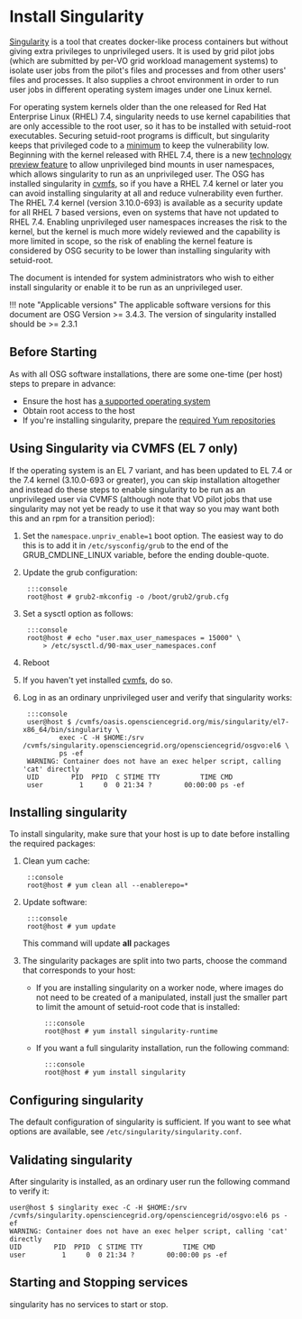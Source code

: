 
# Install Singularity

[Singularity](http://singularity.lbl.gov) is a tool that creates
docker-like process containers but without giving extra privileges to
unprivileged users.  It is used by grid pilot jobs (which are
submitted by per-VO grid workload management systems) to isolate user
jobs from the pilot's files and processes and from other users' files
and processes.  It also supplies a chroot environment in order to run
user jobs in different operating system images under one Linux kernel.

For operating system kernels older than the one released for
Red Hat Enterprise Linux (RHEL) 7.4,
singularity needs to use kernel capabilities that are only accessible
to the root user, so it has to be installed with setuid-root
executables.  Securing setuid-root programs is difficult, but singularity
keeps that privileged code to a
[minimum](http://singularity.lbl.gov/docs-security) to keep the
vulnerability low.  Beginning with the kernel released with RHEL 7.4,
there is a new
[technology preview feature](https://access.redhat.com/documentation/en-US/Red_Hat_Enterprise_Linux/7/html-single/7.4_Release_Notes/index.html#technology_previews_kernel)
to allow unprivileged bind mounts in user namespaces, which allows
singularity to run as an unprivileged user.  The OSG has installed
singularity in [cvmfs](install-cvmfs), so if you have a RHEL 7.4 kernel
or later you
can avoid installing singularity at all and reduce vulnerability even
further.  The RHEL 7.4 kernel (version 3.10.0-693) is available as a
security update for all RHEL 7 based versions, even on systems that
have not updated to RHEL 7.4.  Enabling unprivileged user namespaces
increases the risk to the kernel, but the kernel is much more widely
reviewed and the capability is more limited in scope, so the risk of
enabling the kernel feature is considered by OSG security to be lower
than installing singularity with setuid-root.

The document is intended for system administrators who wish to either
install singularity or enable it to be run as an unprivileged user.

!!! note "Applicable versions"
    The applicable software versions for this document are OSG Version >= 3.4.3.
    The version of singularity installed should be >= 2.3.1


Before Starting
---------------

As with all OSG software installations, there are some one-time (per host) steps to prepare in advance:

- Ensure the host has [a supported operating system](../release/supported_platforms)
- Obtain root access to the host
- If you're installing singularity, prepare the [required Yum repositories](../common/yum)

## Using Singularity via CVMFS (EL 7 only)

If the operating system is an EL 7 variant, and has been updated to EL
7.4 or the 7.4 kernel (3.10.0-693 or greater), you can skip
installation altogether and instead do these steps to enable
singularity to be run as an unprivileged user via CVMFS (although note
that VO pilot jobs that use singularity may not yet be ready to use it
that way so you may want both this and an rpm for a transition period):

1. Set the `namespace.unpriv_enable=1` boot option.  The easiest way
    to do this is to add it in `/etc/sysconfig/grub` to the end of the
    GRUB_CMDLINE_LINUX variable, before the ending double-quote.
2. Update the grub configuration:

        :::console
        root@host # grub2-mkconfig -o /boot/grub2/grub.cfg

3. Set a sysctl option as follows:

        :::console
        root@host # echo "user.max_user_namespaces = 15000" \
            > /etc/sysctl.d/90-max_user_namespaces.conf

4. Reboot
5. If you haven't yet installed [cvmfs](install-cvmfs), do so.
6. Log in as an ordinary unprivileged user and verify that singularity
    works:

        :::console
        user@host $ /cvmfs/oasis.opensciencegrid.org/mis/singularity/el7-x86_64/bin/singularity \
                exec -C -H $HOME:/srv /cvmfs/singularity.opensciencegrid.org/opensciencegrid/osgvo:el6 \
                ps -ef
        WARNING: Container does not have an exec helper script, calling 'cat' directly
        UID        PID  PPID  C STIME TTY          TIME CMD
        user         1     0  0 21:34 ?        00:00:00 ps -ef

## Installing singularity

To install singularity, make sure that your host is up to date before installing the required packages:

1. Clean yum cache:

        ::console
        root@host # yum clean all --enablerepo=*

2. Update software:

        :::console
        root@host # yum update
    This command will update **all** packages

3. The singularity packages are split into two parts, choose the command that corresponds to your host:
    - If you are installing singularity on a worker node, where images do not need to be created of a manipulated, install just the smaller part to limit the amount of setuid-root code that is installed:

            :::console
            root@host # yum install singularity-runtime

    - If you want a full singularity installation, run the following command:

            :::console
            root@host # yum install singularity

## Configuring singularity

The default configuration of singularity is sufficient.  If you want
to see what options are available, see `/etc/singularity/singularity.conf`.

## Validating singularity

After singularity is installed, as an ordinary user run the following
command to verify it:

```console
user@host $ singlarity exec -C -H $HOME:/srv /cvmfs/singularity.opensciencegrid.org/opensciencegrid/osgvo:el6 ps -ef
WARNING: Container does not have an exec helper script, calling 'cat' directly
UID        PID  PPID  C STIME TTY          TIME CMD
user         1     0  0 21:34 ?        00:00:00 ps -ef
```

## Starting and Stopping services

singularity has no services to start or stop.
